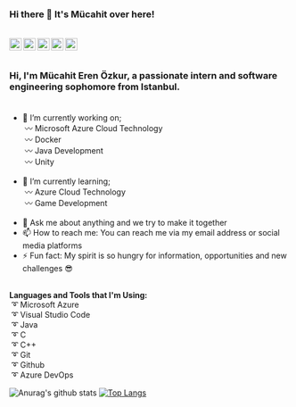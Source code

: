 ### Hi there 👋 It's Mücahit over here! 
 
 <br/>

<a href="https://www.linkedin.com/in/m%C3%BCcahit-eren-%C3%B6zkur-568475177/">
  <img align="left" alt="Mücahit's Linkedin" width="22px" src="https://cdn.jsdelivr.net/npm/simple-icons@v3/icons/linkedin.svg" />
</a>
<a href="https://www.instagram.com/mucahiterenozkur/">
  <img align="left" alt="Mücahit's Instagram" width="22px" src="https://cdn.jsdelivr.net/npm/simple-icons@v3/icons/instagram.svg" />
</a>
<a href="https://www.facebook.com/mucahiteren.ozkur">
  <img align="left" alt="Mücahit's Facebook" width="22px" src="https://cdn.jsdelivr.net/npm/simple-icons@v3/icons/facebook.svg" />
</a>
<a href="https://discord.gg/gR8HXM">
  <img align="left" alt="Mücahit's Discord" width="22px" src="https://cdn.jsdelivr.net/npm/simple-icons@v3/icons/discord.svg" />
</a>
<a href="https://steamcommunity.com/profiles/76561198164201767">
  <img align="left" alt="Mücahit's Steam" width="22px" src="https://cdn.jsdelivr.net/npm/simple-icons@v3/icons/steam.svg" />
</a> <br>

<br />


<!--
**mucahiterenozkur/mucahiterenozkur** is a ✨ _special_ ✨ repository because its `README.md` (this file) appears on your GitHub profile.
-->

### Hi, I'm Mücahit Eren Özkur, a passionate intern and software engineering sophomore from Istanbul.<br><br>


- 🔭 I’m currently working on;<br> 
     &nbsp;〰 Microsoft Azure Cloud Technology<br>
     &nbsp;〰 Docker <br>
     &nbsp;〰 Java Development<br>
     &nbsp;〰 Unity<br><br>
- 🌱 I’m currently learning;<br>
     &nbsp;〰 Azure Cloud Technology<br>
     &nbsp;〰 Game Development<br><br>
- 💬 Ask me about anything and we try to make it together
- 📫 How to reach me: You can reach me via my email address or social media platforms
- ⚡ Fun fact: My spirit is so hungry for information, opportunities and new challenges 😎 <br><br>

**Languages and Tools that I'm Using:** <br>
&nbsp;➰ Microsoft Azure<br>
&nbsp;➰ Visual Studio Code<br>
&nbsp;➰ Java <br>
&nbsp;➰ C<br>
&nbsp;➰ C++<br>
&nbsp;➰ Git<br>
&nbsp;➰ Github<br>
&nbsp;➰ Azure DevOps<br>


![Anurag's github stats](https://github-readme-stats.vercel.app/api?username=mucahiterenozkur&show_icons=true&theme=radical)
[![Top Langs](https://github-readme-stats.vercel.app/api/top-langs/?username=mucahiterenozkur&layout=compact)](https://github.com/anuraghazra/github-readme-stats)



